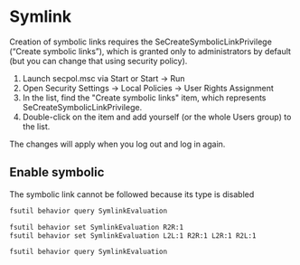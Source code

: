 # Symlink

Creation of symbolic links requires the SeCreateSymbolicLinkPrivilege (“Create symbolic links”), which is granted only to administrators by default (but you can change that using security policy).

1. Launch secpol.msc via Start or Start → Run
2. Open Security Settings → Local Policies → User Rights Assignment
3. In the list, find the "Create symbolic links" item, which represents SeCreateSymbolicLinkPrivilege.
4. Double-click on the item and add yourself (or the whole Users group) to the list.

The changes will apply when you log out and log in again.

## Enable symbolic

The symbolic link cannot be followed because its type is disabled

```bash
fsutil behavior query SymlinkEvaluation

fsutil behavior set SymlinkEvaluation R2R:1
fsutil behavior set SymlinkEvaluation L2L:1 R2R:1 L2R:1 R2L:1

fsutil behavior query SymlinkEvaluation
```
